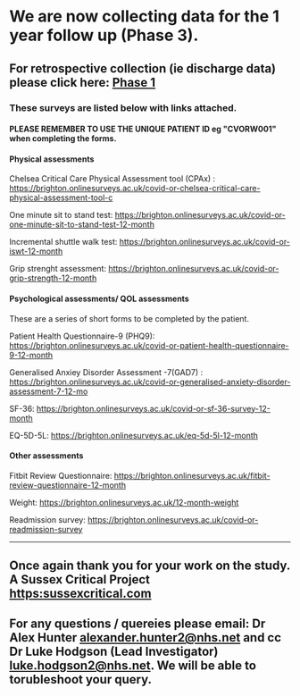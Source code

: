 # We are now collecting data for the 1 year follow up (Phase 3).
## For retrospective collection (ie discharge data) please click here: [Phase 1](./PHASE1.md)

### These surveys are listed below with links attached.

#### PLEASE REMEMBER TO USE THE UNIQUE PATIENT ID eg "CVORW001" when completing the forms. 

#### Physical assessments

Chelsea Critical Care Physical Assessment tool (CPAx) : <https://brighton.onlinesurveys.ac.uk/covid-or-chelsea-critical-care-physical-assessment-tool-c>

One minute sit to stand test: <https://brighton.onlinesurveys.ac.uk/covid-or-one-minute-sit-to-stand-test-12-month>

Incremental shuttle walk test: <https://brighton.onlinesurveys.ac.uk/covid-or-iswt-12-month> 

Grip strenght assessment: <https://brighton.onlinesurveys.ac.uk/covid-or-grip-strength-12-month>

#### Psychological assessments/ QOL assessments

 These are a series of short forms to be completed by the patient.  

Patient Health Questionnaire-9 (PHQ9): <https://brighton.onlinesurveys.ac.uk/covid-or-patient-health-questionnaire-9-12-month>

Generalised Anxiey Disorder Assessment -7(GAD7) :	<https://brighton.onlinesurveys.ac.uk/covid-or-generalised-anxiety-disorder-assessment-7-12-mo> 

SF-36: <https://brighton.onlinesurveys.ac.uk/covid-or-sf-36-survey-12-month>

EQ-5D-5L: <https://brighton.onlinesurveys.ac.uk/eq-5d-5l-12-month>


####  Other assessments

Fitbit Review Questionnaire: <https://brighton.onlinesurveys.ac.uk/fitbit-review-questionnaire-12-month>

Weight: <https://brighton.onlinesurveys.ac.uk/12-month-weight>

Readmission survey: <https://brighton.onlinesurveys.ac.uk/covid-or-readmission-survey>


-----------------------------

 
## Once again thank you for your work on the study. A Sussex Critical Project <https:sussexcritical.com>

## For any questions / quereies please email: Dr Alex Hunter <alexander.hunter2@nhs.net> and cc Dr Luke Hodgson (Lead Investigator) <luke.hodgson2@nhs.net>. We will be able to torubleshoot your query. 

 
